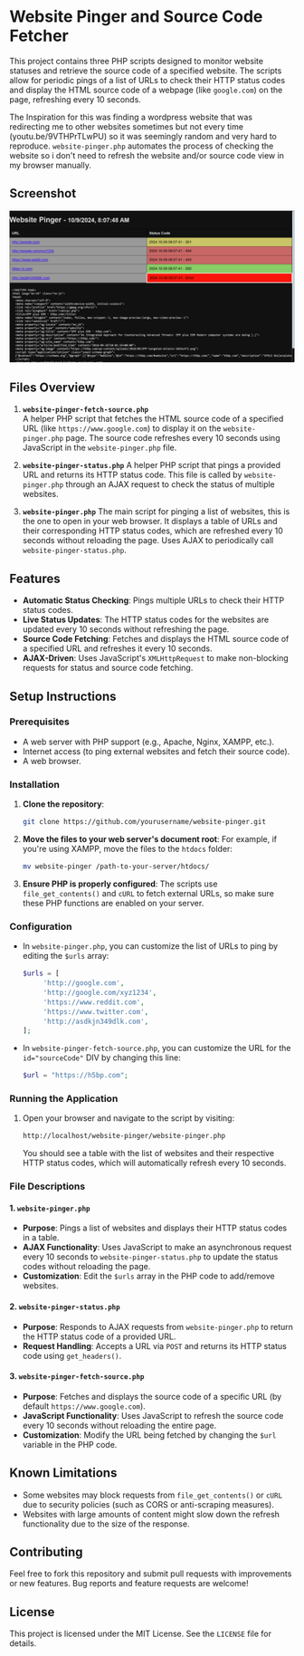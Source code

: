 # Website Pinger and Source Code Fetcher

This project contains three PHP scripts designed to monitor website statuses and retrieve the source code of a specified website. The scripts allow for periodic pings of a list of URLs to check their HTTP status codes and display the HTML source code of a webpage (like `google.com`) on the page, refreshing every 10 seconds.

The Inspiration for this was finding a wordpress website that was redirecting me to other websites sometimes but not every time (youtu.be/9VTHPrTLwPU) so it was seemingly random and very hard to reproduce.  `website-pinger.php` automates the process of checking the website so i don't need to refresh the website and/or source code view in my browser manually.

## Screenshot
![Alt text](screenshot-2024.10.09_080749.jpg?raw=true "screenshot")

## Files Overview

1. **`website-pinger-fetch-source.php`**  
	A helper PHP script that fetches the HTML source code of a specified URL (like `https://www.google.com`) to display it on the `website-pinger.php` page. The source code refreshes every 10 seconds using JavaScript in the `website-pinger.php` file.

2. **`website-pinger-status.php`**
	A helper PHP script that pings a provided URL and returns its HTTP status code. This file is called by `website-pinger.php` through an AJAX request to check the status of multiple websites.

3. **`website-pinger.php`**
	The main script for pinging a list of websites, this is the one to open in your web browser. It displays a table of URLs and their corresponding HTTP status codes, which are refreshed every 10 seconds without reloading the page. Uses AJAX to periodically call `website-pinger-status.php`.

## Features

- **Automatic Status Checking**: Pings multiple URLs to check their HTTP status codes.
- **Live Status Updates**: The HTTP status codes for the websites are updated every 10 seconds without refreshing the page.
- **Source Code Fetching**: Fetches and displays the HTML source code of a specified URL and refreshes it every 10 seconds.
- **AJAX-Driven**: Uses JavaScript's `XMLHttpRequest` to make non-blocking requests for status and source code fetching.

## Setup Instructions

### Prerequisites

- A web server with PHP support (e.g., Apache, Nginx, XAMPP, etc.).
- Internet access (to ping external websites and fetch their source code).
- A web browser.

### Installation

1. **Clone the repository**:
	```bash
	git clone https://github.com/yourusername/website-pinger.git
	```

2. **Move the files to your web server's document root**:
	For example, if you're using XAMPP, move the files to the `htdocs` folder:
	```bash
	mv website-pinger /path-to-your-server/htdocs/
	```

3. **Ensure PHP is properly configured**: The scripts use `file_get_contents()` and `cURL` to fetch external URLs, so make sure these PHP functions are enabled on your server.

### Configuration

- In `website-pinger.php`, you can customize the list of URLs to ping by editing the `$urls` array:
	```php
	$urls = [
		 'http://google.com',
		 'http://google.com/xyz1234',
		 'https://www.reddit.com',
		 'https://www.twitter.com',
		 'http://asdkjn349dlk.com',
	];
	```
- In `website-pinger-fetch-source.php`, you can customize the URL for the `id="sourceCode"` DIV by changing this line:
	```php
	$url = "https://h5bp.com";
	```

### Running the Application

1. Open your browser and navigate to the script by visiting:
	```bash
	http://localhost/website-pinger/website-pinger.php
	```

	You should see a table with the list of websites and their respective HTTP status codes, which will automatically refresh every 10 seconds.


### File Descriptions

#### 1. `website-pinger.php`

- **Purpose**: Pings a list of websites and displays their HTTP status codes in a table.
- **AJAX Functionality**: Uses JavaScript to make an asynchronous request every 10 seconds to `website-pinger-status.php` to update the status codes without reloading the page.
- **Customization**: Edit the `$urls` array in the PHP code to add/remove websites.

#### 2. `website-pinger-status.php`

- **Purpose**: Responds to AJAX requests from `website-pinger.php` to return the HTTP status code of a provided URL.
- **Request Handling**: Accepts a URL via `POST` and returns its HTTP status code using `get_headers()`.

#### 3. `website-pinger-fetch-source.php`

- **Purpose**: Fetches and displays the source code of a specific URL (by default `https://www.google.com`).
- **JavaScript Functionality**: Uses JavaScript to refresh the source code every 10 seconds without reloading the entire page.
- **Customization**: Modify the URL being fetched by changing the `$url` variable in the PHP code.

## Known Limitations

- Some websites may block requests from `file_get_contents()` or `cURL` due to security policies (such as CORS or anti-scraping measures).
- Websites with large amounts of content might slow down the refresh functionality due to the size of the response.

## Contributing

Feel free to fork this repository and submit pull requests with improvements or new features. Bug reports and feature requests are welcome!

## License

This project is licensed under the MIT License. See the `LICENSE` file for details.
